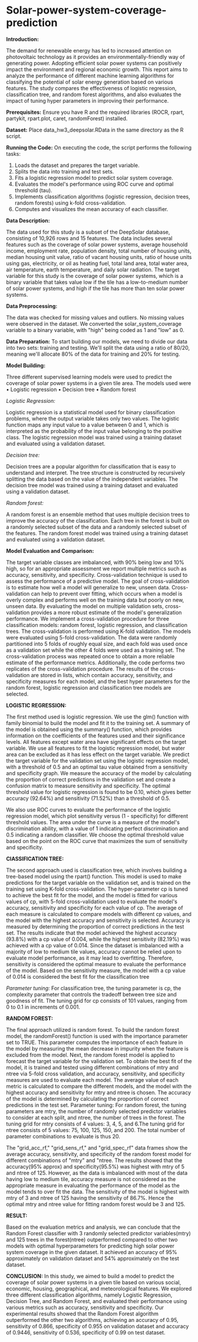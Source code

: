 # Solar-power-system-coverage-prediction

**Introduction:**

The demand for renewable energy has led to increased attention on photovoltaic technology as it provides an environmentally-friendly way of generating power. Adopting efficient solar power systems can positively impact the environment and regional economic growth. This report aims to analyze the performance of different machine learning algorithms for classifying the potential of solar energy generation based on various features. The study compares the effectiveness of logistic regression, classification tree, and random forest algorithms, and also evaluates the impact of tuning hyper parameters in improving their performance.

**Prerequisites:** Ensure you have R and the required libraries (ROCR, rpart, partykit, rpart.plot, caret, randomForest) installed.

**Dataset:** Place data_hw3_deepsolar.RData in the same directory as the R script.

**Running the Code:** On executing the code, the script performs the following tasks:
1. Loads the dataset and prepares the target variable.
2. Splits the data into training and test sets.
3. Fits a logistic regression model to predict solar system coverage.
4. Evaluates the model's performance using ROC curve and optimal threshold (tau).
5. Implements classification algorithms (logistic regression, decision trees, random forests) using k-fold cross-validation.
6. Computes and visualizes the mean accuracy of each classifier.

**Data Description:**

The data used for this study is a subset of the DeepSolar database, consisting of 10,926 rows and 15 features. The data includes several features such as the coverage of solar power systems, average household income, employment rate, population density, total number of housing units, median housing unit value, ratio of vacant housing units, ratio of house units using gas, electricity, or oil as heating fuel, total land area, total water area, air temperature, earth temperature, and daily solar radiation. The target variable for this study is the coverage of solar power systems, which is a binary variable that takes value low if the tile has a low-to-medium number of solar power systems, and high if the tile has more than ten solar power systems.

**Data Preprocessing:**

The data was checked for missing values and outliers. No missing values were observed in the dataset. We converted the solar_system_coverage variable to a binary variable, with "high" being coded as 1 and "low" as 0.

**Data Preparation:**
To start building our models, we need to divide our data into two sets: training and testing. We'll split the data using a ratio of 80/20, meaning we'll allocate 80% of the data for training and 20% for testing.

**Model Building:**

Three different supervised learning models were used to predict the coverage of solar power systems in a given tile area. The models used were 
•	Logistic regression
•	Decision tree
•	Random forest

*Logistic Regression:*

Logistic regression is a statistical model used for binary classification problems, where the output variable takes only two values. The logistic function maps any input value to a value between 0 and 1, which is interpreted as the probability of the input value belonging to the positive class. The logistic regression model was trained using a training dataset and evaluated using a validation dataset. 

*Decision tree:*

Decision trees are a popular algorithm for classification that is easy to understand and interpret. The tree structure is constructed by recursively splitting the data based on the value of the independent variables. The decision tree model was trained using a training dataset and evaluated using a validation dataset. 

*Random forest:*

A random forest is an ensemble method that uses multiple decision trees to improve the accuracy of the classification. Each tree in the forest is built on a randomly selected subset of the data and a randomly selected subset of the features. The random forest model was trained using a training dataset and evaluated using a validation dataset. 

**Model Evaluation and Comparison:**

The target variable classes are imbalanced, with 90% being low and 10% high, so for an appropriate assessment we report multiple metrics such as accuracy, sensitivity, and specificity. Cross-validation technique is used to assess the performance of a predictive model. The goal of cross-validation is to estimate how well a model will generalize to new, unseen data. Cross-validation can help to prevent over fitting, which occurs when a model is overly complex and performs well on the training data but poorly on new, unseen data. By evaluating the model on multiple validation sets, cross-validation provides a more robust estimate of the model's generalization performance. We implement a cross-validation procedure for three classification models: random forest, logistic regression, and classification trees. The cross-validation is performed using K-fold validation. The models were evaluated using 5-fold cross-validation. The data were randomly partitioned into 5 folds of roughly equal size, and each fold was used once as a validation set while the other 4 folds were used as a training set. The cross-validation process was repeated once to obtain a more reliable estimate of the performance metrics. Additionally, the code performs two replicates of the cross-validation procedure. The results of the cross-validation are stored in lists, which contain accuracy, sensitivity, and specificity measures for each model, and the best hyper parameters for the random forest, logistic regression and classification tree models are selected.

**LOGISTIC REGRESSION:**

The first method used is logistic regression. We use the glm() function with family binomial to build the model and fit it to the training set. A summary of the model is obtained using the summary() function, which provides information on the coefficients of the features used and their significance levels. All features except water area have significant effects on the target variable. We use all features to fit the logistic regression model, but water area can be excluded as it has less effect on the target variable. We predict the target variable for the validation set using the logistic regression model, with a threshold of 0.5 and an optimal tau value obtained from a sensitivity and specificity graph. We measure the accuracy of the model by calculating the proportion of correct predictions in the validation set and create a confusion matrix to measure sensitivity and specificity. The optimal threshold value for logistic regression is found to be 0.10, which gives better accuracy (92.64%) and sensitivity (71.52%) than a threshold of 0.5.

We also use ROC curves to evaluate the performance of the logistic regression model, which plot sensitivity versus (1 - specificity) for different threshold values. The area under the curve is a measure of the model's discrimination ability, with a value of 1 indicating perfect discrimination and 0.5 indicating a random classifier. We choose the optimal threshold value based on the point on the ROC curve that maximizes the sum of sensitivity and specificity.

**ClASSIFICATION TREE:**

The second approach used is classification tree, which involves building a tree-based model using the rpart() function. This model is used to make predictions for the target variable on the validation set, and is trained on the training set using K-fold cross-validation. The hyper-parameter cp is tuned to achieve the best fit for the model, and the model is fitted for various values of cp, with 5-fold cross-validation used to evaluate the model's accuracy, sensitivity and specificity for each value of cp. The average of each measure is calculated to compare models with different cp values, and the model with the highest accuracy and sensitivity is selected. Accuracy is measured by determining the proportion of correct predictions in the test set. The results indicate that the model achieved the highest accuracy (93.8%) with a cp value of 0.004, while the highest sensitivity (82.19%) was achieved with a cp value of 0.014. Since the dataset is imbalanced with a majority of low to medium tile values, accuracy cannot be relied upon to evaluate model performance, as it may lead to overfitting. Therefore, sensitivity is considered the optimal measure to evaluate the performance of the model. Based on the sensitivity measure, the model with a cp value of 0.014 is considered the best fit for the classification tree


*Parameter tuning:*
For classification tree, the tuning parameter is cp, the complexity parameter that controls the tradeoff between tree size and goodness of fit. The tuning grid for cp consists of 101 values, ranging from 0 to 0.1 in increments of 0.001.


**RANDOM FOREST:**

The final approach utilized is random forest. To build the random forest model, the randomForest() function is used with the importance parameter set to TRUE. This parameter computes the importance of each feature in the model by measuring the mean decrease in impurity when the feature is excluded from the model. Next, the random forest model is applied to forecast the target variable for the validation set. To obtain the best fit of the model, it is trained and tested using different combinations of mtry and ntree via 5-fold cross validation, and accuracy, sensitivity, and specificity measures are used to evaluate each model. The average value of each metric is calculated to compare the different models, and the model with the highest accuracy and sensitivity for mtry and ntree is chosen. The accuracy of the model is determined by calculating the proportion of correct predictions in the test set.
Parameter tuning:
For random forest, the tuning parameters are mtry, the number of randomly selected predictor variables to consider at each split, and ntree, the number of trees in the forest. The tuning grid for mtry consists of 4 values: 3, 4, 5, and 6.The tuning grid for ntree consists of 5 values: 75, 100, 125, 150, and 200. The total number of parameter combinations to evaluate is thus 20.

The "grid_acc_rf," "grid_sens_rf," and "grid_spec_rf" data frames show the average accuracy, sensitivity, and specificity of the random forest model for different combinations of "mtry" and "ntree. The results showed that the accuracy(95% approx) and specificity(95.5%) was highest with mtry of 5 and ntree of 125. However, as the data is imbalanced with most of the data having low to medium tile, accuracy measure is not considered as the appropriate measure in evaluating the performance of the model as the model tends to over fit the data. The sensitivity of the model is highest with mtry of 3 and ntree of 125 having the sensitivity of 86.7%. Hence the optimal mtry and ntree value for fitting random forest would be 3 and 125.

**RESULT:**

Based on the evaluation metrics and analysis, we can conclude that the Random Forest classifier with 3 randomly selected predictor variables(mtry) and 125 trees in the forest(ntree) outperformed compared to other two models with optimal hyperparameters for predicting high solar power system coverage in the given dataset. It achieved an accuracy of 95% approximately on validation dataset and 54% approximately on the test dataset.

**CONCLUSION:**
In this study, we aimed to build a model to predict the coverage of solar power systems in a given tile based on various social, economic, housing, geographical, and meteorological features. We explored three different classification algorithms, namely Logistic Regression, Decision Tree, and Random Forest, and evaluated their performance using various metrics such as accuracy, sensitivity and specificity. Our experimental results showed that the Random Forest algorithm outperformed the other two algorithms, achieving an accuracy of 0.95, sensitivity of 0.866, specificity of 0.955 on validation dataset and accuracy of 0.9446, sensitivity of 0.536, specificity of 0.99 on test dataset.





